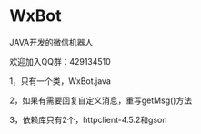 # WxBot
JAVA开发的微信机器人

欢迎加入QQ群：429134510

1，只有一个类，WxBot.java

2，如果有需要回复自定义消息，重写getMsg()方法

3，依赖库只有2个，httpclient-4.5.2和gson

